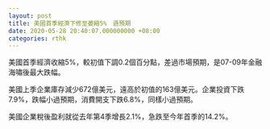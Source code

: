 ```yaml
---
layout: post
title: 美國首季經濟下修至萎縮5%　遜預期
date: 2020-05-28 20:40:07.000000000 +08:00
categories: rthk
---
```


美國首季經濟收縮5%，較初值下調0.2個百分點，差過市場預期，是07-09年金融海嘯後最大跌幅。

美國上季企業庫存減少672億美元，遠高於初值的163億美元。企業投資下跌7.9%，跌幅小過預期，消費開支下跌6.8%，同樣小過預期。

美國企業稅後盈利就從去年第4季增長2.1%，急跌至今年首季的14.2%。
